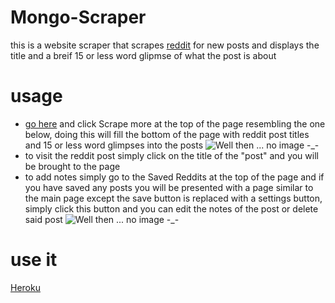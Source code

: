 # Mongo-Scraper
this is a website scraper that scrapes [reddit](https://www.reddit.com/r/mongodb/new/) for new posts and displays the title and a breif 15 or less word glipmse of what the post is about 

# usage 
- [go here](https://mongoscrapperschool.herokuapp.com) and click Scrape more at the top of the page resembling the one below, doing this will fill the bottom of the page with reddit post titles and 15 or less word glimpses into the posts 
![Well then ... no image -_-](https://i.imgur.com/kxmk0NO.jpg)
- to visit the reddit post simply click on the title of the "post" and you will be brought to the page
- to add notes simply go to the Saved Reddits at the top of the page and if you have saved any posts you will be presented with a page similar to the main page except the save button is replaced with a settings button, simply click this button and you can edit the notes of the post or delete said post
![Well then ... no image -_-](https://i.imgur.com/hfkZeAg.jpg)

# use it
[Heroku](https://mongoscrapperschool.herokuapp.com)
